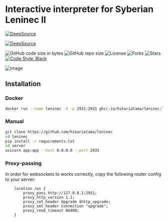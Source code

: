 # Interactive interpreter for Syberian Leninec II

[![DeepSource](https://deepsource.io/gh/hikariatama/leninec.svg/?label=active+issues&show_trend=true&token=IPVI_QX-cSuQSVeVl8cb5PLt)](https://deepsource.io/gh/hikariatama/leninec/?ref=repository-badge)  

[![DeepSource](https://deepsource.io/gh/hikariatama/leninec.svg/?label=resolved+issues&show_trend=true&token=IPVI_QX-cSuQSVeVl8cb5PLt)](https://deepsource.io/gh/hikariatama/leninec/?ref=repository-badge)  

![GitHub code size in bytes](https://img.shields.io/github/languages/code-size/hikariatama/leninec)
![GitHub repo size](https://img.shields.io/github/repo-size/hikariatama/leninec)
![License](https://img.shields.io/github/license/hikariatama/leninec)
![Forks](https://img.shields.io/github/forks/hikariatama/leninec?style=flat)
![Stars](https://img.shields.io/github/stars/hikariatama/leninec?style=flat)
[![Code Style: Black](https://img.shields.io/badge/code%20style-black-000000.svg)](https://github.com/psf/black)

![image](https://user-images.githubusercontent.com/36935426/217181628-b496688e-21c2-4ef2-8c17-b11c60f3168c.png)

## Installation

### Docker

```bash
docker run --name leninec -d -p 2931:2931 ghcr.io/hikariatama/leninec:latest
```

### Manual

```bash
git clone https://github.com/hikariatama/leninec
cd leninec
pip install -r requirements.txt
cd server
uvicorn app:app --host 0.0.0.0 --port 2931
```

### Proxy-passing

In order for websockets to works correctly, copy the following router config to your server:

```nginx
    location /ws {
        proxy_pass http://127.0.0.1:2931;
        proxy_http_version 1.1;
        proxy_set_header Upgrade $http_upgrade;
        proxy_set_header Connection "upgrade";
        proxy_read_timeout 86400;
    }
```
